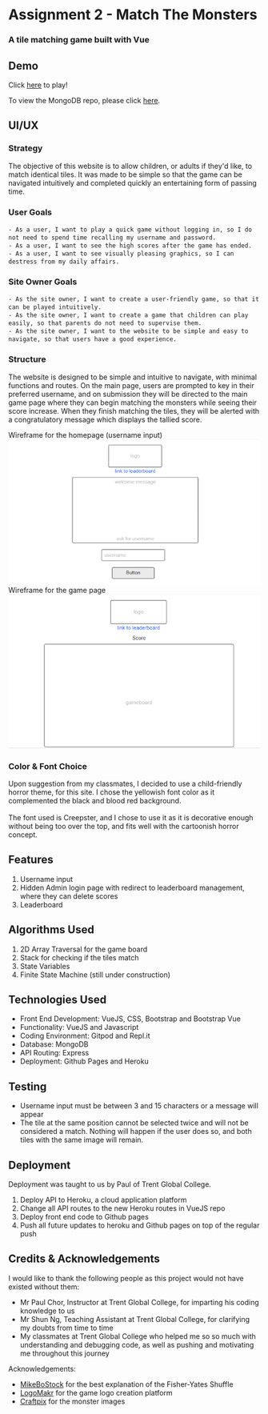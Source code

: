 # Assignment 2 - Match The Monsters
### A tile matching game built with Vue

## Demo
Click 
[here](https://mabelsueh.github.io/trent-assignment-2-vue/)
to play!

To view the MongoDB repo, please click
[here](https://github.com/mabelsueh/trent-assignment-2).


## UI/UX

### Strategy

The objective of this website is to allow children, or adults if they'd like, to match identical tiles. It was made to be simple so that the game can be navigated intuitively and completed quickly an entertaining form of passing time. 

### User Goals
```
- As a user, I want to play a quick game without logging in, so I do not need to spend time recalling my username and password. 
- As a user, I want to see the high scores after the game has ended.
- As a user, I want to see visually pleasing graphics, so I can destress from my daily affairs. 

```

### Site Owner Goals
```
- As the site owner, I want to create a user-friendly game, so that it can be played intuitively. 
- As the site owner, I want to create a game that children can play easily, so that parents do not need to supervise them.
- As the site owner, I want to the website to be simple and easy to navigate, so that users have a good experience.
```

### Structure
The website is designed to be simple and intuitive to navigate, with minimal functions and routes. On the main page, users are prompted to key in their preferred username, and on submission they will be directed to the main game page where they can begin matching the monsters while seeing their score increase. When they finish matching the tiles, they will be alerted with a congratulatory message which displays the tallied score. 

Wireframe for the homepage (username input)<br>
![alt text](tile/public/images/rm/rmwfinit.png)
<br>
Wireframe for the game page<br>
![alt text](/tile/public/images/rm/rmwfboard.png)

### Color & Font Choice
Upon suggestion from my classmates, I decided to use a child-friendly horror theme, 
for this site. I chose the yellowish font color as it complemented the black and blood red background. 
<br><br>
The font used is Creepster, and I chose to use it as it is decorative enough without being too over the top, and fits well with the cartoonish horror concept. 

## Features

1. Username input
2. Hidden Admin login page with redirect to leaderboard management, where they can delete scores
3. Leaderboard 

## Algorithms Used
1. 2D Array Traversal for the game board
2. Stack for checking if the tiles match
3. State Variables
4. Finite State Machine (still under construction)

## Technologies Used
- Front End Development: VueJS, CSS, Bootstrap and Bootstrap Vue
- Functionality: VueJS and Javascript
- Coding Environment: Gitpod and Repl.it
- Database: MongoDB
- API Routing: Express
- Deployment: Github Pages and Heroku

## Testing
- Username input must be between 3 and 15 characters or a message will appear
- The tile at the same position cannot be selected twice and will not be considered a match. Nothing will happen if the user does so, and both tiles with the same image will remain. 

## Deployment
Deployment was taught to us by Paul of Trent Global College.

1. Deploy API to Heroku, a cloud application platform
2. Change all API routes to the new Heroku routes in VueJS repo
3. Deploy front end code to Github pages
4. Push all future updates to heroku and Github pages on top of the regular push

## Credits & Acknowledgements

I would like to thank the following people as this project would not have existed without them:

- Mr Paul Chor, Instructor at Trent Global College, for imparting his coding knowledge to us
- Mr Shun Ng, Teaching Assistant at Trent Global College, for clarifying my doubts from time to time
- My classmates at Trent Global College who helped me so so much with understanding and debugging code, as well as 
pushing and motivating me throughout this journey

Acknowledgements:
- [MikeBoStock](https://bost.ocks.org/mike/shuffle/) for the best explanation of the Fisher-Yates Shuffle
- [LogoMakr](https://logomakr.com/) for the game logo creation platform
- [Craftpix](https://craftpix.net/freebies/free-monster-2d-game-items/) for the monster images





